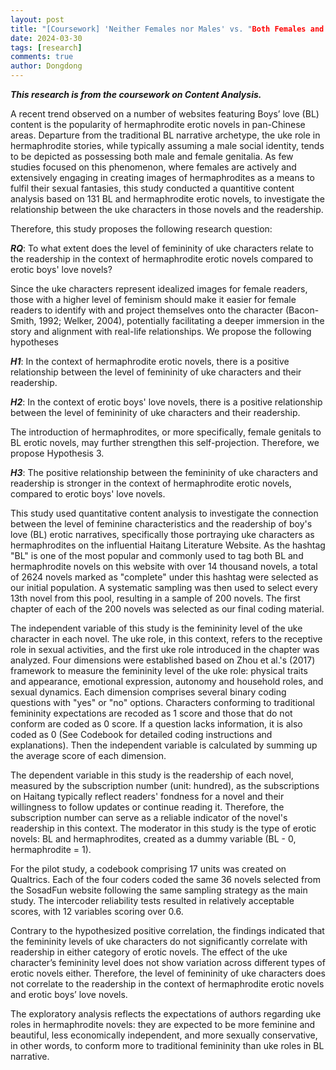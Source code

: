 ```yaml
---
layout: post
title: "[Coursework] 'Neither Females nor Males' vs. "Both Females and Males": Female Readers’ Preference on Erotic Fantasy Universe"
date: 2024-03-30
tags: [research]
comments: true
author: Dongdong
---
```


***This research is from the coursework on Content Analysis.***

A recent trend observed on a number of websites featuring Boys’ love (BL) content is the popularity of hermaphrodite erotic novels in pan-Chinese areas. Departure from the traditional BL narrative archetype, the uke role in hermaphrodite stories, while typically assuming a male social identity, tends to be depicted as possessing both male and female genitalia. As few studies focused on this phenomenon, where females are actively and extensively engaging in creating images of hermaphrodites as a means to fulfil their sexual fantasies, this study conducted a quantitive content analysis based on 131 BL and hermaphrodite erotic novels, to investigate the relationship between the uke characters in those novels and the readership.

Therefore, this study proposes the following research question:

***RQ***: To what extent does the level of femininity of uke characters relate to the readership in the context of hermaphrodite erotic novels compared to erotic boys' love novels?

Since the uke characters represent idealized images for female readers, those with a higher level of feminism should make it easier for female readers to identify with and project themselves onto the character (Bacon-Smith, 1992; Welker, 2004), potentially facilitating a deeper immersion in the story and alignment with real-life relationships. We propose the following hypotheses

***H1***: In the context of hermaphrodite erotic novels, there is a positive relationship between the level of femininity of uke characters and their readership.

***H2***: In the context of erotic boys' love novels, there is a positive relationship between the level of femininity of uke characters and their readership.

The introduction of hermaphrodites, or more specifically, female genitals to BL erotic novels, may further strengthen this self-projection. Therefore, we propose Hypothesis 3.

***H3***: The positive relationship between the femininity of uke characters and readership is stronger in the context of hermaphrodite erotic novels, compared to erotic boys' love novels.

This study used quantitative content analysis to investigate the connection between the level of feminine characteristics and the readership of boy's love (BL) erotic narratives, specifically those portraying uke characters as hermaphrodites on the influential Haitang Literature Website. As the hashtag "BL" is one of the most popular and commonly used to tag both BL and hermaphrodite novels on this website with over 14 thousand novels, a total of 2624 novels marked as "complete" under this hashtag were selected as our initial population. A systematic sampling was then used to select every 13th novel from this pool, resulting in a sample of 200
novels. The first chapter of each of the 200 novels was selected as our final coding material. 

The independent variable of this study is the femininity level of the uke character in each novel. The uke role, in this context, refers to the receptive role in sexual activities, and the first uke role introduced in the chapter was analyzed. Four dimensions were established based on Zhou et al.'s (2017) framework to measure the femininity level of the uke role: physical traits and appearance, emotional expression, autonomy and household roles, and sexual dynamics. Each dimension comprises several binary coding questions with "yes" or "no" options. Characters conforming to traditional femininity expectations are recoded as 1 score and those that do not conform are coded as 0 score. If a question lacks information, it is also coded as 0 (See Codebook for detailed coding instructions and explanations). Then the independent variable is calculated by summing up the average score of each dimension.

The dependent variable in this study is the readership of each novel, measured by the subscription number (unit: hundred), as the subscriptions on Haitang typically reflect readers' fondness for a novel and their willingness to follow updates or continue reading it. Therefore, the subscription number can serve as a reliable indicator of the novel's readership in this context. The moderator in this study is the type of erotic novels: BL and hermaphrodites, created as a dummy variable (BL - 0, hermaphrodite = 1).

For the pilot study, a codebook comprising 17 units was created on Qualtrics. Each of the four coders coded the same 36 novels selected from the SosadFun website following the same sampling strategy as the main study. The intercoder reliability tests resulted in relatively acceptable scores, with 12 variables scoring over 0.6.

Contrary to the hypothesized positive correlation, the findings indicated that the femininity levels of uke characters do not significantly correlate with readership in either category of erotic novels. The effect of the uke character’s femininity level does not show variation across different types of erotic novels either. Therefore, the level of femininity of uke characters does not correlate to the readership in the context of hermaphrodite erotic novels and erotic boys’ love novels.

The exploratory analysis reflects the expectations of authors regarding uke roles in hermaphrodite novels: they are expected to be more feminine and beautiful, less economically independent, and more sexually conservative, in other words, to conform more
to traditional femininity than uke roles in BL narrative.
